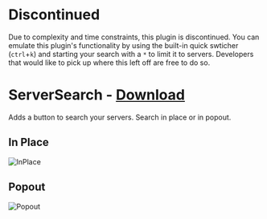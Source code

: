 # Discontinued

Due to complexity and time constraints, this plugin is discontinued. You can emulate this plugin's functionality by using the built-in quick swticher (`ctrl`+`k`) and starting your search with a `*` to limit it to servers. Developers that would like to pick up where this left off are free to do so.

# ServerSearch - [Download](https://betterdiscord.app/Download?id=192)

Adds a button to search your servers. Search in place or in popout.

## In Place
![InPlace](https://i.imgur.com/F7u4NqG.gif)

## Popout
![Popout](https://i.imgur.com/B5LKYJ4.gif)
